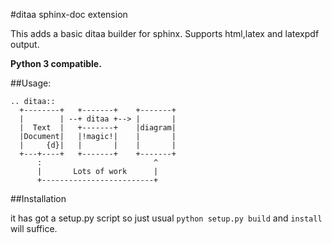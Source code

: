 #ditaa sphinx-doc extension

This adds a basic ditaa builder for sphinx.
Supports html,latex and latexpdf output.

**Python 3 compatible.**

##Usage:

    .. ditaa::
      +--------+   +-------+    +-------+
      |        | --+ ditaa +--> |       |
      |  Text  |   +-------+    |diagram|
      |Document|   |!magic!|    |       |
      |     {d}|   |       |    |       |
      +---+----+   +-------+    +-------+
          :                         ^
          |       Lots of work      |
          +-------------------------+

##Installation

it has got a setup.py script so just usual `python setup.py build` and
`install` will suffice.
